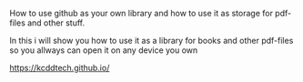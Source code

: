 How to use github as your own library and how to use it as storage for pdf-files and other stuff.

In this i will show you how to use it as a library for books and other pdf-files so you allways can open it on any device you own


https://kcddtech.github.io/
